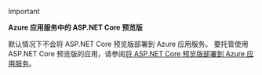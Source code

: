 > [!IMPORTANT]
>  **Azure 应用服务中的 ASP.NET Core 预览版**
>
> 默认情况下不会将 ASP.NET Core 预览版部署到 Azure 应用服务。 要托管使用 ASP.NET Core 预览版的应用，请参阅[将 ASP.NET Core 预览版部署到 Azure 应用服务](xref:host-and-deploy/azure-apps/index#deploy-aspnet-core-preview-release-to-azure-app-service)。
